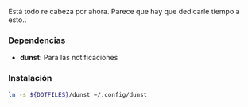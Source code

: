 Está todo re cabeza por ahora. Parece que hay que dedicarle tiempo a esto..

### Dependencias
* __dunst__: Para las notificaciones

### Instalación
```bash
ln -s ${DOTFILES}/dunst ~/.config/dunst
```
